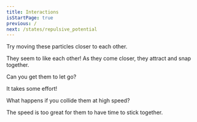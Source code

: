 ```yaml
---
title: Interactions
isStartPage: true
previous: /
next: /states/repulsive_potential
---
```


<script>

    var interactionSim = createSimulation({
        initialize: function(simulation) {
            var p = simulation.parameters;
            p.friction = 0.1;

            for (var i = 0; i < 2; i++) {
                addParticle(simulation, simulation.particleGenerator());
            }

            var d = 5;
            v2.set(simulation.particles[0].position, -d, -d);
            v2.set(simulation.particles[1].position, d, d);

            var ljInteraction = new LennardJonesInteraction();
            ljInteraction.strength = 10;
            setInteraction(simulation, 0, 0, ljInteraction);
        }
    });

    function ensembleSpeed(particles)
    {
        var totalVelocity = v2.alloc();
        v2.set(totalVelocity, 0, 0);
        for (var particleIndex = 0; particleIndex < particles.length; particleIndex++) {
            var particle = particles[particleIndex];
            v2.add(totalVelocity, totalVelocity, particle.velocity);
        }
        var ensembleSpeed = v2.magnitude(totalVelocity) / particles.length;
        v2.free(totalVelocity);
        return ensembleSpeed;
    }
</script>

<div id="chapter">

<div class="page">
<div class="stepLog twoColumn">
Try moving these particles closer to each other.

<script>
    cue(function () {
        var distance = v2.distance(interactionSim.particles[0].position, interactionSim.particles[1].position);
        return (distance < 3);   
    });
    endStep();
</script>

They seem to like each other! As they come closer, they attract and snap together.

Can you get them to let go?

<script>
    cue(function () {
        var distance = v2.distance(interactionSim.particles[0].position, interactionSim.particles[1].position);
        return (distance > 6);
    });
    endStep();
</script>

It takes some effort!

What happens if you collide them at high speed?

<script>
    cue(function () {
        var distance = v2.distance(interactionSim.particles[0].position, interactionSim.particles[1].position);
        // TODO: speed along normal instead
        var relativeSpeed = v2.distance(interactionSim.particles[0].velocity, interactionSim.particles[1].velocity);
        return (distance < 3) && (relativeSpeed > 1.0);
    });
    endStep();
</script>

The speed is too great for them to have time to stick together.

</div>

<div class="twoColumn">
<script>
    insertHere(interactionSim.div);
    /*
    insertHere(createOutput({
        label: "distance: ",
        update: function () {
            var distance = v2.distance(interactionSim.particles[0].position, interactionSim.particles[1].position);
            return distance.toFixed(2);
        }
    }));
    insertHere(createOutput({
        label: "average speed: ",
        update: function () {
            var speed = ensembleSpeed(interactionSim.particles);
            return speed.toFixed(2);
        }
    }));
    */
</script>
</div>
</div>

</div>
